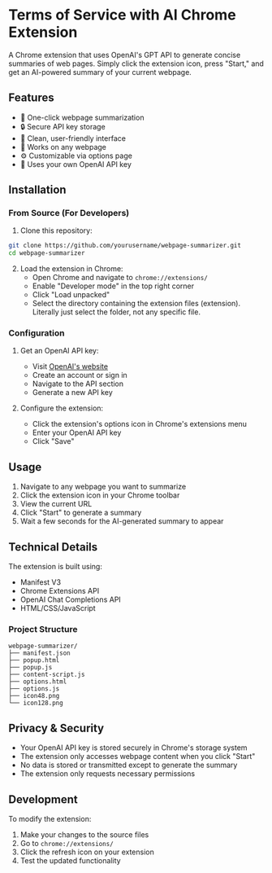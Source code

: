 # Terms of Service with AI Chrome Extension

A Chrome extension that uses OpenAI's GPT API to generate concise summaries of web pages. Simply click the extension icon, press "Start," and get an AI-powered summary of your current webpage.




## Features

- 🚀 One-click webpage summarization
- 🔒 Secure API key storage
- 📱 Clean, user-friendly interface
- 🔄 Works on any webpage
- ⚙️ Customizable via options page
- 🔐 Uses your own OpenAI API key

## Installation

### From Source (For Developers)

1. Clone this repository:

```bash
git clone https://github.com/yourusername/webpage-summarizer.git
cd webpage-summarizer
```

2. Load the extension in Chrome:
   - Open Chrome and navigate to `chrome://extensions/`
   - Enable "Developer mode" in the top right corner
   - Click "Load unpacked"
   - Select the directory containing the extension files (extension). Literally just select the folder, not any specific file.

### Configuration

1. Get an OpenAI API key:

   - Visit [OpenAI's website](https://platform.openai.com/)
   - Create an account or sign in
   - Navigate to the API section
   - Generate a new API key

2. Configure the extension:
   - Click the extension's options icon in Chrome's extensions menu
   - Enter your OpenAI API key
   - Click "Save"

## Usage

1. Navigate to any webpage you want to summarize
2. Click the extension icon in your Chrome toolbar
3. View the current URL
4. Click "Start" to generate a summary
5. Wait a few seconds for the AI-generated summary to appear

## Technical Details

The extension is built using:

- Manifest V3
- Chrome Extensions API
- OpenAI Chat Completions API
- HTML/CSS/JavaScript

### Project Structure

```
webpage-summarizer/
├── manifest.json
├── popup.html
├── popup.js
├── content-script.js
├── options.html
├── options.js
├── icon48.png
└── icon128.png
```

## Privacy & Security

- Your OpenAI API key is stored securely in Chrome's storage system
- The extension only accesses webpage content when you click "Start"
- No data is stored or transmitted except to generate the summary
- The extension only requests necessary permissions

## Development

To modify the extension:

1. Make your changes to the source files
2. Go to `chrome://extensions/`
3. Click the refresh icon on your extension
4. Test the updated functionality

